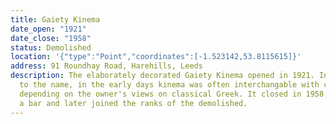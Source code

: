 ```yaml
---
title: Gaiety Kinema
date_open: "1921"
date_close: "1958"
status: Demolished
location: '{"type":"Point","coordinates":[-1.523142,53.8115615]}'
address: 91 Roundhay Road, Harehills, Leeds
description: The elaborately decorated Gaiety Kinema opened in 1921. In regards
  to the name, in the early days kinema was often interchangable with cinema
  depending on the owner's views on classical Greek. It closed in 1958, becoming
  a bar and later joined the ranks of the demolished.
---
```

